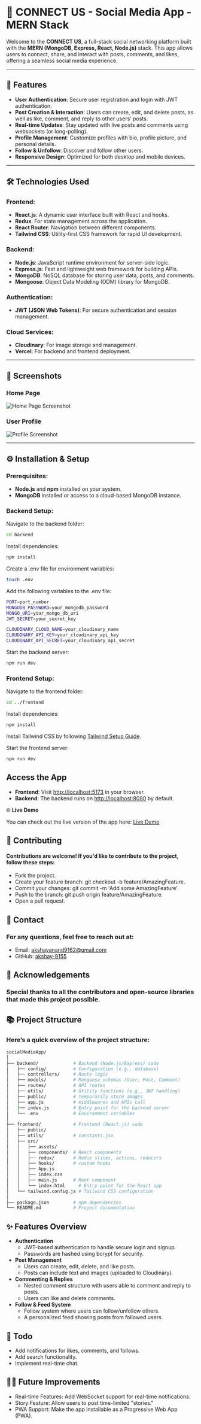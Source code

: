 # 📱 CONNECT US - Social Media App - MERN Stack

Welcome to the **CONNECT US**, a full-stack social networking platform built with the **MERN (MongoDB, Express, React, Node.js)** stack. This app allows users to connect, share, and interact with posts, comments, and likes, offering a seamless social media experience.

---

## 🚀 Features

- **User Authentication**: Secure user registration and login with JWT authentication.
- **Post Creation & Interaction**: Users can create, edit, and delete posts, as well as like, comment, and reply to other users’ posts.
- **Real-time Updates**: Stay updated with live posts and comments using websockets (or long-polling).
- **Profile Management**: Customize profiles with bio, profile picture, and personal details.
- **Follow & Unfollow**: Discover and follow other users.
- **Responsive Design**: Optimized for both desktop and mobile devices.

---

## 🛠️ Technologies Used

### Frontend:

- **React.js**: A dynamic user interface built with React and hooks.
- **Redux**: For state management across the application.
- **React Router**: Navigation between different components.
- **Tailwind CSS**: Utility-first CSS framework for rapid UI development.

### Backend:

- **Node.js**: JavaScript runtime environment for server-side logic.
- **Express.js**: Fast and lightweight web framework for building APIs.
- **MongoDB**: NoSQL database for storing user data, posts, and comments.
- **Mongoose**: Object Data Modeling (ODM) library for MongoDB.

### Authentication:

- **JWT (JSON Web Tokens)**: For secure authentication and session management.

### Cloud Services:

- **Cloudinary**: For image storage and management.
- **Vercel**: For backend and frontend deployment.

---

## 📸 Screenshots

### Home Page

![Home Page Screenshot](path-to-image)

### User Profile

![Profile Screenshot](path-to-image)

---

## ⚙️ Installation & Setup

### Prerequisites:

- **Node.js** and **npm** installed on your system.
- **MongoDB** installed or access to a cloud-based MongoDB instance.

### Backend Setup:

Navigate to the backend folder:

```bash
cd backend
```

Install dependencies:

```bash
npm install
```

Create a .env file for environment variables:

```bash
touch .env
```

Add the following variables to the .env file:

```bash
PORT=port_number
MONGODB_PASSWORD=your_mongodb_password
MONGO_URI=your_mongo_db_uri
JWT_SECRET=your_secret_key

CLOUDINARY_CLOUD_NAME=your_cloudinary_name
CLOUDINARY_API_KEY=your_cloudinary_api_key
CLOUDINARY_API_SECRET=your_cloudinary_api_secret
```

Start the backend server:

```bash
npm run dev
```

### Frontend Setup:
Navigate to the frontend folder:

```bash
cd ../frontend
```

Install dependencies:

```bash
npm install
```

Install Tailwind CSS by following [Tailwind Setup Guide](https://tailwindcss.com/docs/guides/vite).

Start the frontend server:

```bash
npm run dev
```

## Access the App

- **Frontend**: Visit [http://localhost:5173](http://localhost:5173) in your browser.
- **Backend**: The backend runs on [http://localhost:8080](http://localhost:8080) by default.

🌐 **Live Demo**

You can check out the live version of the app here: [Live Demo](URL_OF_LIVE_DEMO) <!-- Add deployed url -->

## 🤝 Contributing
#### Contributions are welcome! If you'd like to contribute to the project, follow these steps:

- Fork the project.
- Create your feature branch: git checkout -b feature/AmazingFeature.
- Commit your changes: git commit -m 'Add some AmazingFeature'.
- Push to the branch: git push origin feature/AmazingFeature.
- Open a pull request.

## 💬 Contact
### For any questions, feel free to reach out at:

- Email: [akshayanand9162@gmail.com](mailto:akshayanand9162@gmail.com)
- GitHub: [akshay-9155](https://github.com/akshay-9155)

## 🙌 Acknowledgements
### Special thanks to all the contributors and open-source libraries that made this project possible.

## 📚 Project Structure
### Here’s a quick overview of the project structure:

```bash
socialMediaApp/
│
├── backend/             # Backend (Node.js/Express) code
│   ├── config/          # Configuration (e.g., database)
│   ├── controllers/     # Route logic
│   ├── models/          # Mongoose schemas (User, Post, Comment)
│   ├── routes/          # API routes
│   ├── utils/           # Utility functions (e.g., JWT handling)
│   ├── public/          # temporarily store images
│   ├── app.js           # middlewares and APIs call
│   |── index.js         # Entry point for the backend server
│   └── .env             # Environment variables
│
├── frontend/            # Frontend (React.js) code
│   ├── public/
│   ├── utils/           # constants.jsx
│   ├── src/
│   │   ├── assets/
│   │   ├── components/  # React components
│   │   ├── redux/       # Redux slices, actions, reducers
│   │   ├── hooks/       # custom hooks
│   │   ├── App.js      
│   │   ├── index.css    
│   │   ├── main.js      # Root component
│   │   └── index.html     # Entry point for the React app
│   └── tailwind.config.js # Tailwind CSS configuration
│
├── package.json         # npm dependencies
└── README.md            # Project documentation

```

## ✨ Features Overview
- **Authentication**
    - JWT-based authentication to handle secure login and signup.
    - Passwords are hashed using bcrypt for security.
- **Post Management**
    - Users can create, edit, delete, and like posts.
    - Posts can include text and images (uploaded to Cloudinary).
- **Commenting & Replies**
    - Nested comment structure with users able to comment and reply to posts.
    - Users can like and delete comments.
- **Follow & Feed System**
    - Follow system where users can follow/unfollow others.
    - A personalized feed showing posts from followed users.
## 📝 Todo
- Add notifications for likes, comments, and follows.
- Add search functionality.
- Implement real-time chat.
## 🧑‍💻 Future Improvements
- Real-time Features: Add WebSocket support for real-time notifications.
- Story Feature: Allow users to post time-limited "stories."
- PWA Support: Make the app installable as a Progressive Web App (PWA).